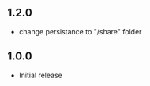 <!-- https://developers.home-assistant.io/docs/add-ons/presentation#keeping-a-changelog -->

## 1.2.0

- change persistance to "/share" folder

## 1.0.0

- Initial release
